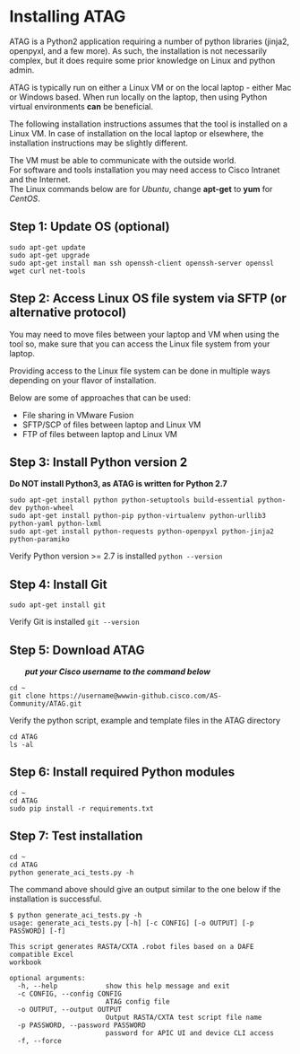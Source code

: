 # Installing ATAG

ATAG is a Python2 application requiring a number of python libraries (jinja2,
openpyxl, and a few more). As such, the installation is not necessarily complex,
but it does require some prior knowledge on Linux and python admin.

ATAG is typically run on either a Linux VM or on the local laptop - either Mac
or Windows based. When run locally on the laptop, then using Python virtual
environments **can** be beneficial.

The following installation instructions assumes that the tool is installed
on a Linux VM. In case of installation on the local laptop or elsewhere, the installation
instructions may be slightly different.

The VM must be able to communicate with the outside world.  
For software and tools installation you may need access to Cisco Intranet and the Internet.  
The Linux commands below are for *Ubuntu*, change **apt-get** to **yum** for *CentOS*.

## Step 1: Update OS (optional)

```
sudo apt-get update  
sudo apt-get upgrade  
sudo apt-get install man ssh openssh-client openssh-server openssl wget curl net-tools  
```

## Step 2: Access Linux OS file system via SFTP (or alternative protocol)

You may need to move files between your laptop and VM when using the tool so,
make sure that you can access the Linux file system from your laptop.

Providing access to the Linux file system can be done in multiple ways depending
on your flavor of installation.

Below are some of approaches that can be used:

* File sharing in VMware Fusion
* SFTP/SCP of files between laptop and Linux VM
* FTP of files between laptop and Linux VM

## Step 3: Install Python version 2

**Do NOT install Python3, as ATAG is written for Python 2.7**

```
sudo apt-get install python python-setuptools build-essential python-dev python-wheel  
sudo apt-get install python-pip python-virtualenv python-urllib3 python-yaml python-lxml  
sudo apt-get install python-requests python-openpyxl python-jinja2 python-paramiko  
```

Verify Python version >= 2.7 is installed
`python --version`

## Step 4: Install Git

```
sudo apt-get install git  
```

Verify Git is installed
`git --version`

## Step 5: Download ATAG

&emsp;&emsp;**_put your Cisco username to the command below_**  

```
cd ~  
git clone https://username@wwwin-github.cisco.com/AS-Community/ATAG.git  
```

Verify the python script, example and template files in the ATAG directory  

```
cd ATAG  
ls -al  
```

## Step 6: Install required Python modules

```
cd ~
cd ATAG  
sudo pip install -r requirements.txt
```

## Step 7: Test installation

```
cd ~
cd ATAG  
python generate_aci_tests.py -h 
```

The command above should give an output similar to the one below if the
installation is successful.

```
$ python generate_aci_tests.py -h
usage: generate_aci_tests.py [-h] [-c CONFIG] [-o OUTPUT] [-p PASSWORD] [-f]

This script generates RASTA/CXTA .robot files based on a DAFE compatible Excel
workbook

optional arguments:
  -h, --help            show this help message and exit
  -c CONFIG, --config CONFIG
                        ATAG config file
  -o OUTPUT, --output OUTPUT
                        Output RASTA/CXTA test script file name
  -p PASSWORD, --password PASSWORD
                        password for APIC UI and device CLI access
  -f, --force
```
